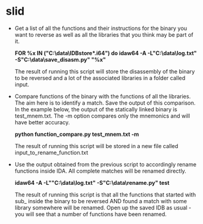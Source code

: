 slid
====

* Get a list of all the functions and their instructions for the binary you want to reverse as well as all the libraries that you think may be part of it.

  **FOR %x IN ("C:\data\IDBstore\*.i64") do idaw64 -A -L"C:\data\log.txt" -S"C:\data\save_disasm.py" "%x"**
  
  The result of running this script will store the disassembly of the binary to be reversed and a lot of the
  associated libraries in a folder called input.

* Compare functions of the binary with the functions of all the libraries. The aim  here is to identify a match. Save the output of this comparison. In the example below, the output of the statically linked binary is test_mnem.txt. The -m option compares only the mnemonics and will have better accuracy.

  **python function_compare.py test_mnem.txt -m**
  
  The result of running this script will be stored in a new file called input_to_rename_function.txt

* Use the output obtained from the previous script to accordingly rename functions inside IDA. All complete 
  matches will be renamed directly.

  **idaw64 -A -L""C:\data\log.txt" -S"C:\data\rename.py" test**
  
  The result of running this script is that all the functions that started with sub_ inside the binary to be reversed
  AND found a match with some library somewhere will be renamed. Open up the saved IDB as usual - you will see that
  a number of functions have been renamed.

